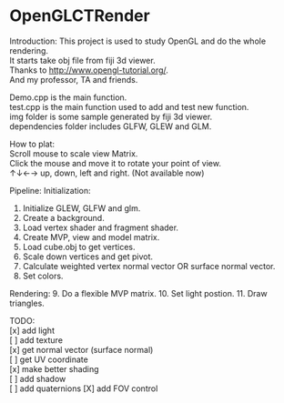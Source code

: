 # OpenGLCTRender

Introduction:
This project is used to study OpenGL and do the whole rendering.  
It starts take obj file from fiji 3d viewer.  
Thanks to http://www.opengl-tutorial.org/.  
And my professor, TA and friends.  

Demo.cpp is the main function.  
test.cpp is the main function used to add and test new function.  
img folder is some sample generated by fiji 3d viewer.  
dependencies folder includes GLFW, GLEW and GLM.  

How to plat:  
Scroll mouse to scale view Matrix.  
Click the mouse and move it to rotate your point of view.  
↑↓←→ up, down, left and right. (Not available now) 

Pipeline:
Initialization:
1.  Initialize GLEW, GLFW and glm.
2.  Create a background.
3.  Load vertex shader and fragment shader.
4.  Create MVP, view and model matrix.
5.  Load cube.obj to get vertices.
6.  Scale down vertices and get pivot.
7.  Calculate weighted vertex normal vector OR surface normal vector.
8.  Set colors.

Rendering:
9.  Do a flexible MVP matrix.
10. Set light postion.
11. Draw triangles.

TODO:  
[x] add light  
[ ] add texture  
[x] get normal vector (surface normal)  
[ ] get UV coordinate  
[x] make better shading  
[ ] add shadow    
[ ] add quaternions
[X] add FOV control